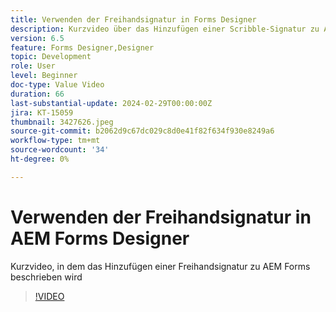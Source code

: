 ```yaml
---
title: Verwenden der Freihandsignatur in Forms Designer
description: Kurzvideo über das Hinzufügen einer Scribble-Signatur zu AEM Forms
version: 6.5
feature: Forms Designer,Designer
topic: Development
role: User
level: Beginner
doc-type: Value Video
duration: 66
last-substantial-update: 2024-02-29T00:00:00Z
jira: KT-15059
thumbnail: 3427626.jpeg
source-git-commit: b2062d9c67dc029c8d0e41f82f634f930e8249a6
workflow-type: tm+mt
source-wordcount: '34'
ht-degree: 0%

---
```



# Verwenden der Freihandsignatur in AEM Forms Designer

Kurzvideo, in dem das Hinzufügen einer Freihandsignatur zu AEM Forms beschrieben wird

>[!VIDEO](https://video.tv.adobe.com/v/3427626/?learn=on)
